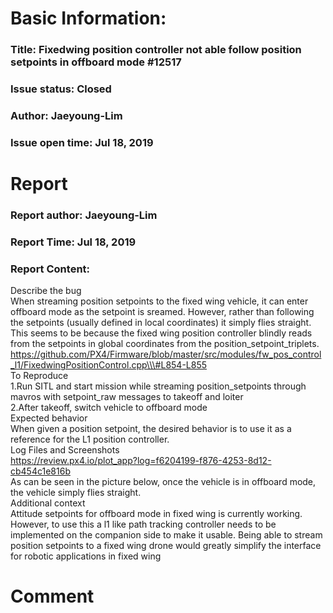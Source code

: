 # Basic Information:
### Title:  Fixedwing position controller not able follow position setpoints in offboard mode #12517 
### Issue status: Closed
### Author: Jaeyoung-Lim
### Issue open time: Jul 18, 2019
# Report
### Report author: Jaeyoung-Lim
### Report Time: Jul 18, 2019
### Report Content:   
Describe the bug    
When streaming position setpoints to the fixed wing vehicle, it can enter offboard mode as the setpoint is sreamed. However, rather than following the setpoints (usually defined in local coordinates) it simply flies straight.  
This seems to be because the fixed wing position controller blindly reads from the setpoints in global coordinates from the position_setpoint_triplets.  
https://github.com/PX4/Firmware/blob/master/src/modules/fw_pos_control_l1/FixedwingPositionControl.cpp\\\#L854-L855  
To Reproduce  
1.Run SITL and start mission while streaming position_setpoints through mavros with setpoint_raw messages to takeoff and loiter  
2.After takeoff, switch vehicle to offboard mode  
Expected behavior    
When given a position setpoint, the desired behavior is to use it as a reference for the L1 position controller.  
Log Files and Screenshots    
https://review.px4.io/plot_app?log=f6204199-f876-4253-8d12-cb454c1e816b  
As can be seen in the picture below, once the vehicle is in offboard mode, the vehicle simply flies straight.    
Additional context    
Attitude setpoints for offboard mode in fixed wing is currently working. However, to use this a l1 like path tracking controller needs to be implemented on the companion side to make it usable. Being able to stream position setpoints to a fixed wing drone would greatly simplify the interface for robotic applications in fixed wing  

# Comment